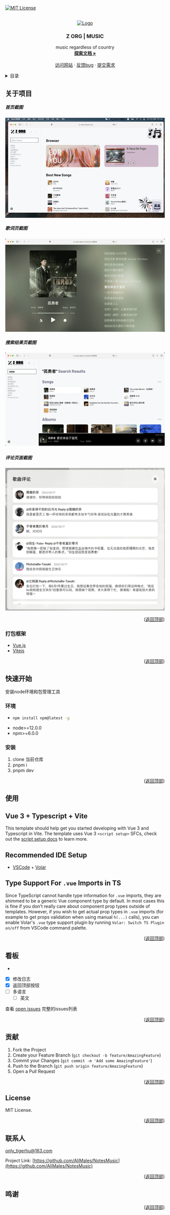 

<div id="top"></div>

[![MIT License][license-shield]][license-url]



<!-- PROJECT LOGO -->
<br />
<div align="center">
  <a href="https://github.com/AliMales/NotesMusic">
    <img src="https://c18e-system-1257416358.cos.na-ashburn.myqcloud.com/image/32x32.png" alt="Logo" width="80" height="80">
  </a>

  <h3 align="center">Z ORG | MUSIC</h3>
  <p align="center">
    music regardless of country 
    <br />
    <a href="https://github.com/AliMales/NotesMusic"><strong>探索文档 »</strong></a>
    <br />
    <br />
    <a href="https://music.tigerzh.com">访问网站</a>
    ·
    <a href="https://github.com/AliMales/NotesMusic/issues">反馈bug</a>
    ·
    <a href="https://github.com/AliMales/NotesMusic/issues">提交需求</a>
  </p>
</div>



<!-- TABLE OF CONTENTS -->
<details>
  <summary>目录</summary>
  <ol>
    <li>
      <a href="#about-the-project">关于项目</a>
      <ul>
        <li><a href="#built-with">打包框架</a></li>
      </ul>
    </li>
    <li>
      <a href="#getting-started">快速开始</a>
      <ul>
        <li><a href="#prerequisites">环境</a></li>
        <li><a href="#installation">安装</a></li>
      </ul>
    </li>
    <li><a href="#usage">使用</a></li>
    <li><a href="#roadmap">看板</a></li>
    <li><a href="#contributing">贡献</a></li>
    <li><a href="#license">证书</a></li>
    <li><a href="#contact">联系人</a></li>
    <li><a href="#acknowledgments">鸣谢</a></li>
  </ol>
</details>



<!-- ABOUT THE PROJECT -->
## 关于项目

##### 首页截图

![index][product-screenshot-index]

##### 歌词页截图

![lyric][product-screenshot-lyric]

##### 搜索结果页截图

##### ![result][product-screenshot-result]

##### 评论页面截图

![comment][product-screenshot-comment]



<p align="right">(<a href="#top">返回顶部</a>)</p>



### 打包框架

* [Vue.js](https://vuejs.org/)
* [Vitejs](https://vitejs.dev/)

<p align="right">(<a href="#top">返回顶部</a>)</p>



<!-- GETTING STARTED -->
## 快速开始

安装node环境和包管理工具

### 环境

* 
  ```sh
  npm install npm@latest -g
  ```
* node>=12.0.0
* npm>=6.0.0

### 安装


1. clone 当前仓库
2. pnpm i  
3. pnpm dev 


<p align="right">(<a href="#top">返回顶部</a>)</p>



<!-- USAGE EXAMPLES -->
## 使用

## Vue 3 + Typescript + Vite

This template should help get you started developing with Vue 3 and Typescript in Vite. The template uses Vue 3 `<script setup>` SFCs, check out the [script setup docs](https://v3.vuejs.org/api/sfc-script-setup.html#sfc-script-setup) to learn more.

## Recommended IDE Setup

- [VSCode](https://code.visualstudio.com/) + [Volar](https://marketplace.visualstudio.com/items?itemName=johnsoncodehk.volar)

## Type Support For `.vue` Imports in TS

Since TypeScript cannot handle type information for `.vue` imports, they are shimmed to be a generic Vue component type by default. In most cases this is fine if you don't really care about component prop types outside of templates. However, if you wish to get actual prop types in `.vue` imports (for example to get props validation when using manual `h(...)` calls), you can enable Volar's `.vue` type support plugin by running `Volar: Switch TS Plugin on/off` from VSCode command palette.

<p align="right">(<a href="#top">返回顶部</a>)</p>



<!-- ROADMAP -->
## 看板

- 



- [x] 修改日志 
- [x] 返回顶部按钮
- [ ] 多语言
    - [ ] 英文

查看 [open issues](https://github.com/AliMales/NotesMusic/issues) 完整的issues列表

<p align="right">(<a href="#top">返回顶部</a>)</p>



<!-- CONTRIBUTING -->
## 贡献

1. Fork the Project
2. Create your Feature Branch (`git checkout -b feature/AmazingFeature`)
3. Commit your Changes (`git commit -m 'Add some AmazingFeature'`)
4. Push to the Branch (`git push origin feature/AmazingFeature`)
5. Open a Pull Request

<p align="right">(<a href="#top">返回顶部</a>)</p>



<!-- LICENSE -->
## License

 MIT License.

<p align="right">(<a href="#top">返回顶部</a>)</p>



<!-- CONTACT -->
## 联系人

only_tigerhu@163.com

Project Link: [https://github.com/AliMales/NotesMusic](https://github.com/AliMales/NotesMusic)

<p align="right">(<a href="#top">返回顶部</a>)</p>



<!-- ACKNOWLEDGMENTS -->
## 鸣谢


<p align="right">(<a href="#top">返回顶部</a>)</p>



<!-- MARKDOWN LINKS & IMAGES -->
<!-- https://www.markdownguide.org/basic-syntax/#reference-style-links -->
[license-shield]: https://img.shields.io/github/license/othneildrew/Best-README-Template.svg?style=for-the-badge
[license-url]: https://github.com/AliMales/NotesMusic/blob/master/README.md

[product-screenshot-index]: src/assets/image/index.jpg
[product-screenshot-comment]: src/assets/image/comment.png
[product-screenshot-lyric]: src/assets/image/lyric.png
[product-screenshot-result]: src/assets/image/result.png
